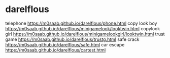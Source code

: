 # darelflous

telephone
https://m0saab.github.io/darelflous/phone.html
copy look boy
https://m0saab.github.io/darelflous/minigamelook/looktwin.html
copylook girl
https://m0saab.github.io/darelflous/minigamelookgirl/looktwin.html
trust game
https://m0saab.github.io/darelflous/trustg.html
safe crack 
https://m0saab.github.io/darelflous/safe.html
car escape
https://m0saab.github.io/darelflous/cartest.html
